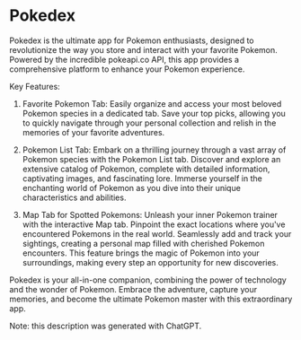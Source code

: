 # Pokedex

Pokedex is the ultimate app for Pokemon enthusiasts, designed to revolutionize the way you store and interact with your favorite Pokemon. Powered by the incredible pokeapi.co API, this app provides a comprehensive platform to enhance your Pokemon experience.

Key Features:

1. Favorite Pokemon Tab:
Easily organize and access your most beloved Pokemon species in a dedicated tab. Save your top picks, allowing you to quickly navigate through your personal collection and relish in the memories of your favorite adventures.

2. Pokemon List Tab:
Embark on a thrilling journey through a vast array of Pokemon species with the Pokemon List tab. Discover and explore an extensive catalog of Pokemon, complete with detailed information, captivating images, and fascinating lore. Immerse yourself in the enchanting world of Pokemon as you dive into their unique characteristics and abilities.

3. Map Tab for Spotted Pokemons:
Unleash your inner Pokemon trainer with the interactive Map tab. Pinpoint the exact locations where you've encountered Pokemons in the real world. Seamlessly add and track your sightings, creating a personal map filled with cherished Pokemon encounters. This feature brings the magic of Pokemon into your surroundings, making every step an opportunity for new discoveries.

Pokedex is your all-in-one companion, combining the power of technology and the wonder of Pokemon. Embrace the adventure, capture your memories, and become the ultimate Pokemon master with this extraordinary app.

Note: this description was generated with ChatGPT.
